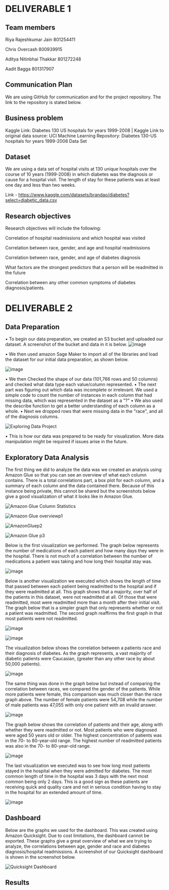 <h1>DELIVERABLE 1</h1>

<h2>Team members</h2>
Riya Rajeshkumar Jain 801254411

Chris Overcash 800939915

Aditya Nitinbhai Thakkar 801272248

Aadit Bagga 801317907


<h2>Communication Plan</h2>

We are using GitHub for communication and for the project repository. The link to the repository is stated below.

<h2>Business problem</h2> 
Kaggle Link: Diabetes 130 US hospitals for years 1999-2008 | Kaggle
Link to original data source: UCI Machine Learning Repository: Diabetes 130-US hospitals for years 1999-2008 Data Set


<h2>Dataset</h2>
We are using a data set of hospital visits at 130 unique hospitals over the course of 10 years (1999-2008) in which diabetes was the diagnosis or cause for a hospital visit. The length of stay for these patients was at least one day and less than two weeks.

Link - https://www.kaggle.com/datasets/brandao/diabetes?select=diabetic_data.csv

<h2>Research objectives</h2>

Research objectives will include the following:

Correlation of hospital readmissions and which hospital was visited

Correlation between race, gender, and age and hospital readmissions

Correlation between race, gender, and age of diabetes diagnosis

What factors are the strongest predictors that a person will be readmitted in the future

Correlation between any other common symptoms of diabetes diagnosis/patients.

<h1>DELIVERABLE 2</h1>

<h2>Data Preparation</h2>

•	To begin our data preparation, we created an S3 bucket and uploaded our dataset. A screenshot of the bucket and data in it is below. 
![image](https://user-images.githubusercontent.com/91394443/200417027-10b6838a-2c85-42a5-b494-cf6243720b4c.png)

•	We then used amazon Sage Maker to import all of the libraries and load the dataset for our initial data preparation, as shown below.

![image](https://user-images.githubusercontent.com/91394443/200417082-89e3bcdd-8d30-49dd-89dd-cbacecacd282.png)

•	We then Checked the shape of our data (101,766 rows and 50 columns) and checked what data type each value/column represented.
•	The next part was figuring out which data was incomplete or irrelevant. We used a simple code to count the number of instances in each column that had missing data, which was represented in the dataset as a "?"
•	We also used the describe function to get a better understanding of each column as a whole.
•	Next we dropped rows that were missing data in the "race", and all of the diagnosis columns.

![Exploring Data Project](https://user-images.githubusercontent.com/91394443/200417293-4fe23337-e6a1-49f2-836a-92c5f9e2551f.png)

•	This is how our data was prepared to be ready for visualization. More data manipulation might be required if issues arise in the future.

<h2>Exploratory Data Analysis</h2>

The first thing we did to analyze the data was we created an analysis using Amazon Glue so that you can see an overview of what each column contains. There is a total correlations part, a box plot for each column, and a summary of each column and the data contained there. Because of this instance being private, this cannot be shared but the screenshots below give a good visualization of what it looks like in Amazon Glue.

![Amazon Glue Column Statistics](https://user-images.githubusercontent.com/91394443/200427601-c61da7e9-e890-464c-ba0d-06c92e96e379.png)

![Amazon Glue overviewp1](https://user-images.githubusercontent.com/91394443/200427519-ffcda80f-051a-4085-968d-615ea13a730b.png)

![AmazonGluep2](https://user-images.githubusercontent.com/91394443/200427559-4f9ed3ae-02f4-4f58-90e7-30bd87f87030.png)

![Amazon Glue p3](https://user-images.githubusercontent.com/91394443/200427583-d42152f0-972e-44d4-8901-3a279d2a54e5.png)

Below is the first visualization we performed. The graph below represents the number of medications of each patient and how many days they were in the hospital. There is not much of a correlation between the number of medications a patient was taking and how long their hospital stay was.

![image](https://user-images.githubusercontent.com/91394443/200417812-1a7303ad-1dc8-4300-9ba5-af04160be420.png)

Below is another visualization we executed which shows the length of time that passed between each patient being readmitted to the hospital and if they were readmitted at all. This graph shows that a majority, over half of the patients in this dataset, were not readmitted at all. Of those that were readmitted, most were readmitted more than a month after their initial visit. The graph below that is a simpler graph that only represents whether or not a patient was readmitted. The second graph reaffirms the first graph in that most patients were not readmitted.

![image](https://user-images.githubusercontent.com/91394443/200417884-6ab4c0af-60d2-4b0d-a835-73d23dd0865e.png)

![image](https://user-images.githubusercontent.com/91394443/200417915-8e8d34af-ff40-4069-ad53-9d223b983177.png)

The visualization below shows the correlation between a patients race and their diagnosis of diabetes. As the graph represents, a vast majority of diabetic patients were Caucasian, (greater than any other race by about 50,000 patients).

![image](https://user-images.githubusercontent.com/91394443/200417990-84a52f94-9734-4c42-8876-6e0a03abede4.png)

The same thing was done in the graph below but instead of comparing the correlation between races, we compared the gender of the patients. While more patients were female, this comparison was much closer than the race graph above. The number of female patients were 54,708 while the number of male patients was 47,055 with only one patient with an invalid answer.

![image](https://user-images.githubusercontent.com/91394443/200418029-ce73ae58-d3b2-4ea8-a17b-350f76165cf1.png)

The graph below shows the correlation of patients and their age, along with whether they were readmitted or not. Most patients who were diagnosed were aged 50 years old or older. The highest concentration of patients was in the 70- to 80-year-old range. The highest number of readmitted patients was also in the 70- to 80-year-old range.

![image](https://user-images.githubusercontent.com/91394443/200418099-fbd29017-56a5-4fc3-a1c9-a912ab76095c.png)

The last visualization we executed was to see how long most patients stayed in the hospital when they were admitted for diabetes. The most common length of time in the hospital was 3 days with the next most common being only 2 days. This is a good sign as these patients are receiving quick and quality care and not in serious condition having to stay in the hospital for an extended amount of time.

![image](https://user-images.githubusercontent.com/91394443/200418141-78ab613d-e44a-4e0a-a5cf-39c71e327463.png)

<h2>Dashboard</h2>

Below are the graphs we used for the dashboard. This was created using Amazon Quicksight. Due to cost limitations, the dashboard cannot be exported. These graphs give a great overview of what we are trying to analyze, the correlations between age, gender and race and diabetes diagnosis/hospital readmissions. A screenshot of our Quicksight dashboard is shown in the screenshot below.

![Quicksight Dashboard](https://user-images.githubusercontent.com/91394443/200450619-34da1e71-6b66-4360-9854-e886aabb3c04.png)

<h2>Results</h2>

